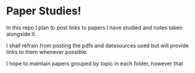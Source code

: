 # Paper Studies!

In this repo I plan to post links to papers I have studied and notes taken alongside it.

I shall refrain from posting the pdfs and datasources used but will provide links to them whenever possible.

I hope to maintain papers grouped by topic in each folder, however that